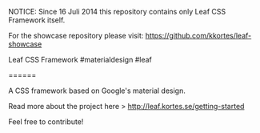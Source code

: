 NOTICE:
Since 16 Juli 2014 this repository contains only Leaf CSS Framework itself. 

For the showcase repository please visit:
https://github.com/kkortes/leaf-showcase



Leaf CSS Framework
\#materialdesign
\#leaf

======

A CSS framework based on Google's material design.

Read more about the project here > http://leaf.kortes.se/getting-started

Feel free to contribute!
